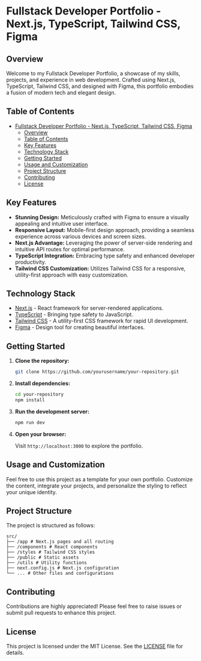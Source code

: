 # Fullstack Developer Portfolio - Next.js, TypeScript, Tailwind CSS, Figma

## Overview

Welcome to my Fullstack Developer Portfolio, a showcase of my skills, projects, and experience in web development. Crafted using Next.js, TypeScript, Tailwind CSS, and designed with Figma, this portfolio embodies a fusion of modern tech and elegant design.

## Table of Contents

- [Fullstack Developer Portfolio - Next.js, TypeScript, Tailwind CSS, Figma](#fullstack-developer-portfolio---nextjs-typescript-tailwind-css-figma)
  - [Overview](#overview)
  - [Table of Contents](#table-of-contents)
  - [Key Features](#key-features)
  - [Technology Stack](#technology-stack)
  - [Getting Started](#getting-started)
  - [Usage and Customization](#usage-and-customization)
  - [Project Structure](#project-structure)
  - [Contributing](#contributing)
  - [License](#license)

## Key Features

- **Stunning Design:** Meticulously crafted with Figma to ensure a visually appealing and intuitive user interface.
- **Responsive Layout:** Mobile-first design approach, providing a seamless experience across various devices and screen sizes.
- **Next.js Advantage:** Leveraging the power of server-side rendering and intuitive API routes for optimal performance.
- **TypeScript Integration:** Embracing type safety and enhanced developer productivity.
- **Tailwind CSS Customization:** Utilizes Tailwind CSS for a responsive, utility-first approach with easy customization.

## Technology Stack

- [Next.js](https://nextjs.org/) - React framework for server-rendered applications.
- [TypeScript](https://www.typescriptlang.org/) - Bringing type safety to JavaScript.
- [Tailwind CSS](https://tailwindcss.com/) - A utility-first CSS framework for rapid UI development.
- [Figma](https://www.figma.com/) - Design tool for creating beautiful interfaces.

## Getting Started

1. **Clone the repository:**

    ```bash
    git clone https://github.com/yourusername/your-repository.git
    ```

2. **Install dependencies:**

    ```bash
    cd your-repository
    npm install
    ```

3. **Run the development server:**

    ```bash
    npm run dev
    ```

4. **Open your browser:**

    Visit `http://localhost:3000` to explore the portfolio.

## Usage and Customization

Feel free to use this project as a template for your own portfolio. Customize the content, integrate your projects, and personalize the styling to reflect your unique identity.

## Project Structure

The project is structured as follows:

```
src/
├── /app # Next.js pages and all routing
├── /components # React components
├── /styles # Tailwind CSS styles
├── /public # Static assets
├── /utils # Utility functions
├── next.config.js # Next.js configuration
└── ... # Other files and configurations
```

## Contributing

Contributions are highly appreciated! Please feel free to raise issues or submit pull requests to enhance this project.

## License

This project is licensed under the MIT License. See the [LICENSE](LICENSE) file for details.